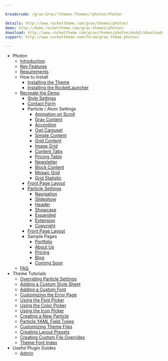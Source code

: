 ```yaml
---

breadcrumb: /grav:Grav/!themes:Themes/!photon:Photon

details: http://www.rockettheme.com/grav/themes/photon/
demo: http://demo.rockettheme.com/grav-themes/photon/
download: http://www.rockettheme.com/grav/themes/photon/modal/downloads
support: http://www.rockettheme.com/forum/grav-theme-photon/

---
```


* Photon
    * [Introduction]()
    * [Key Features](INDEX.md#key-features)
    * [Requirements](INDEX.md#requirements)
    * How to Install
        * [Installing the Theme](http://docs.gantry.org/gantry5/basics/installation#installing-a-gantry-theme)
        * [Installing the RocketLauncher](../../start/rocketlauncher.md)
    * [Recreate the Demo](demo.md)
        * [Style Settings](demo_settings.md)
        * [Contact Form](../../start/contact.md)
        * Particle / Atom Settings
            * [Animation on Scroll](atom_aos.md)
            * [Grav Content](particle_grav.md)
            * [Accordion](particle_accordion.md)
            * [Owl Carousel](particle_owl.md)
            * [Simple Content](particle_simple.md)
            * [Grid Content](particle_gridcontent.md)
            * [Image Grid](particle_image.md)
            * [Content Tabs](particle_tabs.md)
            * [Pricing Table](particle_pricing.md)
            * [Newsletter](particle_newsletter.md)
            * [Block Content](particle_block.md)
            * [Mosaic Grid](particle_mosaic.md)
            * [Grid Statistic](particle_grid.md)
        * [Front Page Layout](layout.md)
        * [Particle Settings](demo.md#particle-settings)
            * [Navigation](demo_navigation.md)
            * [Slideshow](demo_slideshow.md)
            * [Header](demo_header.md)
            * [Showcase](demo_showcase.md)
            * [Expanded](demo_expanded.md)
            * [Extension](demo_extension.md)
            * [Copyright](demo_copyright.md)
        * [Front Page Layout](layout.md)
        * Sample Pages
            * [Portfolio](portfolio.md)
            * [About Us](aboutus.md)
            * [Pricing](pricing.md)
            * [Blog](blog.md)
            * [Coming Soon](comingsoon.md)
    * [FAQ](faq.md)
* Theme Tutorials
    - [Overriding Particle Settings](http://docs.gantry.org/gantry5/tutorials/overriding-particle-settings)
    - [Adding a Custom Style Sheet](http://docs.gantry.org/gantry5/tutorials/adding-a-custom-style-sheet)
    - [Adding a Custom Font](http://docs.gantry.org/gantry5/tutorials/fonts)
    - [Customizing the Error Page](http://docs.gantry.org/gantry5/tutorials/customize-the-error-page)
    - [Using the Font Picker](http://docs.gantry.org/gantry5/tutorials/using-the-font-picker)
    - [Using the Color Picker](http://docs.gantry.org/gantry5/tutorials/using-the-color-picker)
    - [Using the Icon Picker](http://docs.gantry.org/gantry5/tutorials/using-the-icon-picker)
    - [Creating a New Particle](http://docs.gantry.org/gantry5/advanced/creating-a-new-particle)
    - [Particle YAML Field Types](http://docs.gantry.org/gantry5/advanced/particle-yaml-field-types)
    - [Customizing Theme Files](http://docs.gantry.org/gantry5/advanced/customizing-theme-files)
    - [Creating Layout Presets](http://docs.gantry.org/gantry5/advanced/creating-layout-presets)
    - [Creating Custom File Overrides](http://docs.gantry.org/gantry5/advanced/file-overrides)
    - [Theme Font Index](../../../technical_tips/general/font_index.md)
* Useful Plugin Guides
    - [Admin](https://learn.getgrav.org/admin-panel)
